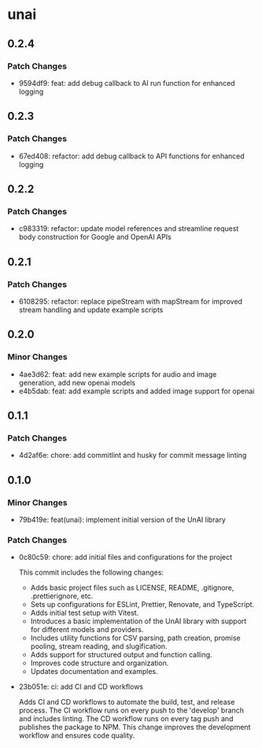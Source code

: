 # unai

## 0.2.4

### Patch Changes

- 9594df9: feat: add debug callback to AI run function for enhanced logging

## 0.2.3

### Patch Changes

- 67ed408: refactor: add debug callback to API functions for enhanced logging

## 0.2.2

### Patch Changes

- c983319: refactor: update model references and streamline request body construction for Google and OpenAI APIs

## 0.2.1

### Patch Changes

- 6108295: refactor: replace pipeStream with mapStream for improved stream handling and update example scripts

## 0.2.0

### Minor Changes

- 4ae3d62: feat: add new example scripts for audio and image generation, add new openai models
- e4b5dab: feat: add example scripts and added image support for openai

## 0.1.1

### Patch Changes

- 4d2af6e: chore: add commitlint and husky for commit message linting

## 0.1.0

### Minor Changes

- 79b419e: feat(unai): implement initial version of the UnAI library

### Patch Changes

- 0c80c59: chore: add initial files and configurations for the project

  This commit includes the following changes:

  - Adds basic project files such as LICENSE, README, .gitignore, .prettierignore, etc.
  - Sets up configurations for ESLint, Prettier, Renovate, and TypeScript.
  - Adds initial test setup with Vitest.
  - Introduces a basic implementation of the UnAI library with support for different models and providers.
  - Includes utility functions for CSV parsing, path creation, promise pooling, stream reading, and slugification.
  - Adds support for structured output and function calling.
  - Improves code structure and organization.
  - Updates documentation and examples.

- 23b051e: ci: add CI and CD workflows

  Adds CI and CD workflows to automate the build, test, and release process. The CI workflow runs on every push to the 'develop' branch and includes linting. The CD workflow runs on every tag push and publishes the package to NPM. This change improves the development workflow and ensures code quality.
